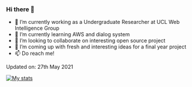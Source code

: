 ### Hi there 👋

- 🔭 I’m currently working as a Undergraduate Researcher at UCL Web Intelligence Group  
- 🌱 I’m currently learning AWS and dialog system
- 👯 I’m looking to collaborate on interesting open source project  
- 🤔 I’m coming up with fresh and interesting ideas for a final year project  
- 📫 Do reach me!

Updated on: 27th May 2021


[![My stats](https://github-readme-stats.vercel.app/api?username=kimdanny&show_icons=true)](https://github.com/anuraghazra/github-readme-stats)

<!--
**kimdanny/kimdanny** is a ✨ _special_ ✨ repository because its `README.md` (this file) appears on your GitHub profile.


- 💬 Ask me about ...
- 😄 Pronouns: ...
- ⚡ Fun fact: ...

-->
